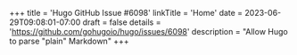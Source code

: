 +++
title = 'Hugo GitHub Issue #6098'
linkTitle = 'Home'
date = 2023-06-29T09:08:01-07:00
draft = false
details = 'https://github.com/gohugoio/hugo/issues/6098'
description = "Allow Hugo to parse "plain" Markdown"
+++
